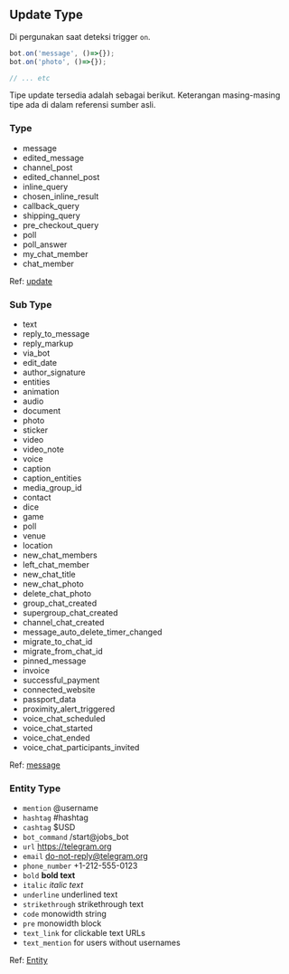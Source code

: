 ## Update Type

Di pergunakan saat deteksi trigger `on`.

```javascript
bot.on('message', ()=>{});
bot.on('photo', ()=>{});

// ... etc
```

Tipe update tersedia adalah sebagai berikut. Keterangan masing-masing tipe ada di dalam referensi sumber asli.

### Type

- message
- edited_message
- channel_post
- edited_channel_post
- inline_query
- chosen_inline_result
- callback_query
- shipping_query
- pre_checkout_query
- poll
- poll_answer
- my_chat_member
- chat_member

Ref: [update](https://core.telegram.org/bots/api#update)

### Sub Type

- text
- reply_to_message
- reply_markup
- via_bot
- edit_date
- author_signature
- entities
- animation
- audio
- document
- photo
- sticker
- video
- video_note
- voice
- caption
- caption_entities
- media_group_id
- contact
- dice
- game
- poll
- venue
- location
- new_chat_members
- left_chat_member
- new_chat_title
- new_chat_photo
- delete_chat_photo
- group_chat_created
- supergroup_chat_created
- channel_chat_created
- message_auto_delete_timer_changed
- migrate_to_chat_id
- migrate_from_chat_id
- pinned_message
- invoice
- successful_payment
- connected_website
- passport_data
- proximity_alert_triggered
- voice_chat_scheduled
- voice_chat_started
- voice_chat_ended
- voice_chat_participants_invited

Ref: [message](https://core.telegram.org/bots/api#message)

### Entity Type

- `mention` @username
- `hashtag` #hashtag
- `cashtag` $USD
- `bot_command` /start@jobs_bot
- `url` https://telegram.org
- `email` do-not-reply@telegram.org
- `phone_number` +1-212-555-0123
- `bold` **bold text**
- `italic` _italic text_
- `underline` underlined text
- `strikethrough` strikethrough text
- `code` monowidth string
- `pre` monowidth block
- `text_link` for clickable text URLs
- `text_mention` for users without usernames

Ref: [Entity](https://core.telegram.org/bots/api#messageentity)
